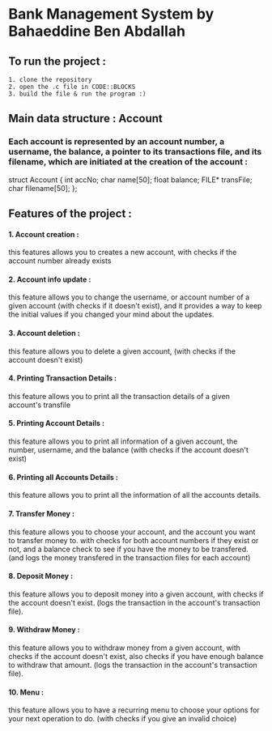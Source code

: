 # Bank Management System by Bahaeddine Ben Abdallah

## To run the project : 
	1. clone the repository 
 	2. open the .c file in CODE::BLOCKS
	3. build the file & run the program :) 
## Main data structure : Account 
### Each account is represented by an account number, a username, the balance, a pointer to its transactions file, and its filename, which are initiated at the creation of the account : 
struct Account {
  int accNo;
  char name[50];
  float balance;
  FILE* transFile;
  char filename[50];
};


## Features of the project : 
 #### 1. Account creation : 
 this features allows you to creates a new account, with checks if the account number already exists
  	
 #### 2. Account info update :
 this feature allows you to change the username, or account number of a given account 
  	(with checks if it doesn't exist), and it provides a way to keep the initial values if  you changed your mind about the updates.

 #### 3. Account deletion :
 this feature allows you to delete a given account, (with checks if the account doesn't exist)

 #### 4. Printing Transaction Details : 
 this feature allows you to print all the transaction details of a given account's transfile 

 #### 5. Printing Account Details : 
 this feature allows you to print all information of a given account, the number, username, and the balance (with checks if the account doesn't exist)

 #### 6. Printing all Accounts Details : 
 this feature allows you to print all the information of all the accounts details.

 #### 7. Transfer Money : 
 this feature allows you to choose your account, and the account you want to transfer money to. 
 with checks for both account numbers if they exist or not, and a balance check to see if you have the money to be transfered. (and logs the money transfered in the transaction files for each account)

 #### 8. Deposit Money : 
 this feature allows you to deposit money into a given account, with checks if the account doesn't exist. (logs the transaction in the account's transaction file).

 #### 9. Withdraw Money : 
 this feature allows you to withdraw money from a given account, with checks if the account doesn't exist, also checks if you have enough balance to withdraw that amount. (logs the transaction in the account's transaction file).

 #### 10. Menu : 
 this feature allows you to have a recurring menu to choose your options for your next operation to do. (with checks if you give an invalid choice) 
